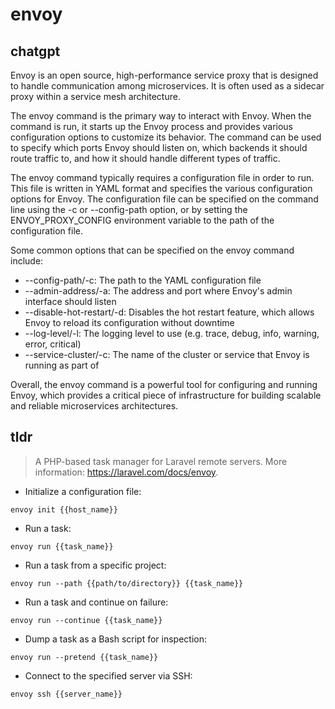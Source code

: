 # envoy 
## chatgpt 
Envoy is an open source, high-performance service proxy that is designed to handle communication among microservices. It is often used as a sidecar proxy within a service mesh architecture.

The envoy command is the primary way to interact with Envoy. When the command is run, it starts up the Envoy process and provides various configuration options to customize its behavior. The command can be used to specify which ports Envoy should listen on, which backends it should route traffic to, and how it should handle different types of traffic.

The envoy command typically requires a configuration file in order to run. This file is written in YAML format and specifies the various configuration options for Envoy. The configuration file can be specified on the command line using the -c or --config-path option, or by setting the ENVOY_PROXY_CONFIG environment variable to the path of the configuration file.

Some common options that can be specified on the envoy command include:

- --config-path/-c: The path to the YAML configuration file
- --admin-address/-a: The address and port where Envoy's admin interface should listen
- --disable-hot-restart/-d: Disables the hot restart feature, which allows Envoy to reload its configuration without downtime
- --log-level/-l: The logging level to use (e.g. trace, debug, info, warning, error, critical)
- --service-cluster/-c: The name of the cluster or service that Envoy is running as part of

Overall, the envoy command is a powerful tool for configuring and running Envoy, which provides a critical piece of infrastructure for building scalable and reliable microservices architectures. 

## tldr 
 
> A PHP-based task manager for Laravel remote servers.
> More information: <https://laravel.com/docs/envoy>.

- Initialize a configuration file:

`envoy init {{host_name}}`

- Run a task:

`envoy run {{task_name}}`

- Run a task from a specific project:

`envoy run --path {{path/to/directory}} {{task_name}}`

- Run a task and continue on failure:

`envoy run --continue {{task_name}}`

- Dump a task as a Bash script for inspection:

`envoy run --pretend {{task_name}}`

- Connect to the specified server via SSH:

`envoy ssh {{server_name}}`
